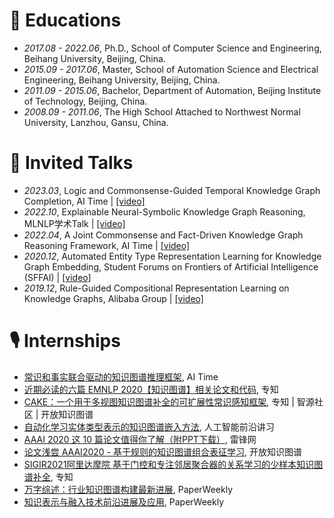 # 📖 Educations
- *2017.08 - 2022.06*, Ph.D., School of Computer Science and Engineering, Beihang University, Beijing, China.
- *2015.09 - 2017.06*, Master, School of Automation Science and Electrical Engineering, Beihang University, Beijing, China.
- *2011.09 - 2015.06*, Bachelor, Department of Automation, Beijing Institute of Technology, Beijing, China.
- *2008.09 - 2011.06*, The High School Attached to Northwest Normal University, Lanzhou, Gansu, China.

# 💬 Invited Talks
- *2023.03*, Logic and Commonsense-Guided Temporal Knowledge Graph Completion, AI Time \| [\[video\]](https://mp.weixin.qq.com/s/GP_S9U4EWJD0JGZcdJO3lg)
- *2022.10*, Explainable Neural-Symbolic Knowledge Graph Reasoning, MLNLP学术Talk \| [\[video\]](https://www.bilibili.com/video/BV1zV4y1V7j4/)
- *2022.04*, A Joint Commonsense and Fact-Driven Knowledge Graph Reasoning Framework, AI Time \| [\[video\]](https://www.bilibili.com/video/BV1Q44y1g78Z/)
- *2020.12*, Automated Entity Type Representation Learning for Knowledge Graph Embedding, Student Forums on Frontiers of Artificial Intelligence (SFFAI) \| [\[video\]](https://www.bilibili.com/video/av590645807/)
- *2019.12*, Rule-Guided Compositional Representation Learning on Knowledge Graphs, Alibaba Group \| [\[video\]](https://developer.aliyun.com/live/1856)

# 🎙️ Internships
- [常识和事实联合驱动的知识图谱推理框架](https://mp.weixin.qq.com/s/xQ625k_2kYXerZtO6M8mGg), AI Time
- [近期必读的六篇 EMNLP 2020【知识图谱】相关论文和代码](https://mp.weixin.qq.com/s/bU6Y42250GLmXiRzi8N1Wg), 专知
- [CAKE：一个用于多视图知识图谱补全的可扩展性常识感知框架](https://mp.weixin.qq.com/s/1wVS2aJd6ddyPkvZHx3Lrw), 专知 \| 智源社区 \| 开放知识图谱
- [自动化学习实体类型表示的知识图谱嵌入方法](https://mp.weixin.qq.com/s/wSk2lvJN8h60k7LvEqdvTg), 人工智能前沿讲习
- [AAAI 2020 这 10 篇论文值得你了解（附PPT下载）](https://www.leiphone.com/news/201912/5yfuCAlZlbFDypnH.html), 雷锋网
- [论文浅尝 AAAI2020 - 基于规则的知识图谱组合表征学习](https://mp.weixin.qq.com/s/tsXKwgbd2Z0XZcZZD2wcwQ), 开放知识图谱
- [SIGIR2021阿里达摩院 基于门控和专注邻居聚合器的关系学习的少样本知识图谱补全](https://www.zhuanzhi.ai/document/01403034427fa0520e958ee1fe4afc56), 专知
- [万字综述：行业知识图谱构建最新进展](https://mp.weixin.qq.com/s/iVIoaZxhS1EyC2etRnBf4Q), PaperWeekly
- [知识表示与融入技术前沿进展及应用](https://mp.weixin.qq.com/s/necu4iBO6SZG7ImCPMKS4w), PaperWeekly
